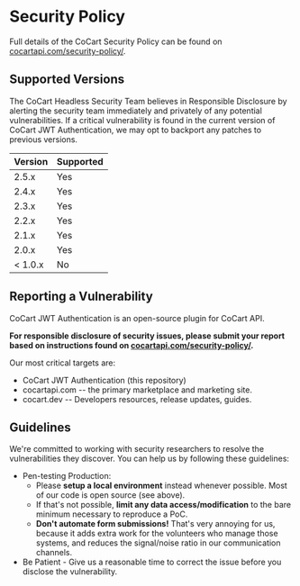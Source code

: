 # Security Policy

Full details of the CoCart Security Policy can be found on [cocartapi.com/security-policy/](https://cocartapi.com/security-policy/).

## Supported Versions

The CoCart Headless Security Team believes in Responsible Disclosure by alerting the security team immediately and privately of any potential vulnerabilities. If a critical vulnerability is found in the current version of CoCart JWT Authentication, we may opt to backport any patches to previous versions.

| Version | Supported |
|---------| --------- |
| 2.5.x   | Yes       |
| 2.4.x   | Yes       |
| 2.3.x   | Yes       |
| 2.2.x   | Yes       |
| 2.1.x   | Yes       |
| 2.0.x   | Yes       |
| < 1.0.x | No        |

## Reporting a Vulnerability

CoCart JWT Authentication is an open-source plugin for CoCart API.

**For responsible disclosure of security issues, please submit your report based on instructions found on [cocartapi.com/security-policy/](https://cocartapi.com/security-policy/).**

Our most critical targets are:

* CoCart JWT Authentication (this repository)
* cocartapi.com -- the primary marketplace and marketing site.
* cocart.dev -- Developers resources, release updates, guides.

## Guidelines

We're committed to working with security researchers to resolve the vulnerabilities they discover. You can help us by following these guidelines:

*   Pen-testing Production:
    *   Please **setup a local environment** instead whenever possible. Most of our code is open source (see above).
    *   If that's not possible, **limit any data access/modification** to the bare minimum necessary to reproduce a PoC.
    *   **Don't automate form submissions!** That's very annoying for us, because it adds extra work for the volunteers who manage those systems, and reduces the signal/noise ratio in our communication channels.
*   Be Patient - Give us a reasonable time to correct the issue before you disclose the vulnerability.
